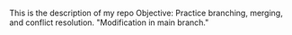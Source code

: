 ﻿This is the description of my repo
Objective: Practice branching, merging, and conflict resolution.
"Modification in main branch."
